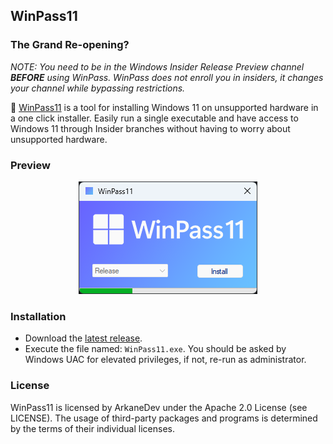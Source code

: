 ﻿## WinPass11

### The Grand Re-opening?
*NOTE: You need to be in the Windows Insider Release Preview channel **BEFORE** using WinPass. WinPass does not enroll you in insiders, it changes your channel while bypassing restrictions.*

🔑 [WinPass11](https://github.com/ArkaneDev/WinPass11) is a tool for installing Windows 11 on unsupported hardware in a one click installer. Easily run a single executable and have access to Windows 11 through Insider branches without having to worry about unsupported hardware.

### Preview
<p align="center">
  <img src="https://github.com/ArkaneDev/WinPass11/raw/main/Assets/AppImage.png" />
</p>

### Installation
* Download the [latest release](https://github.com/ArkaneDev/WinPass11/releases).
* Execute the file named: `WinPass11.exe`. You should be asked by Windows UAC for elevated privileges, if not, re-run as administrator.

### License
WinPass11 is licensed by ArkaneDev under the Apache 2.0 License (see LICENSE). The usage of third-party packages and programs is determined by the terms of their individual licenses.